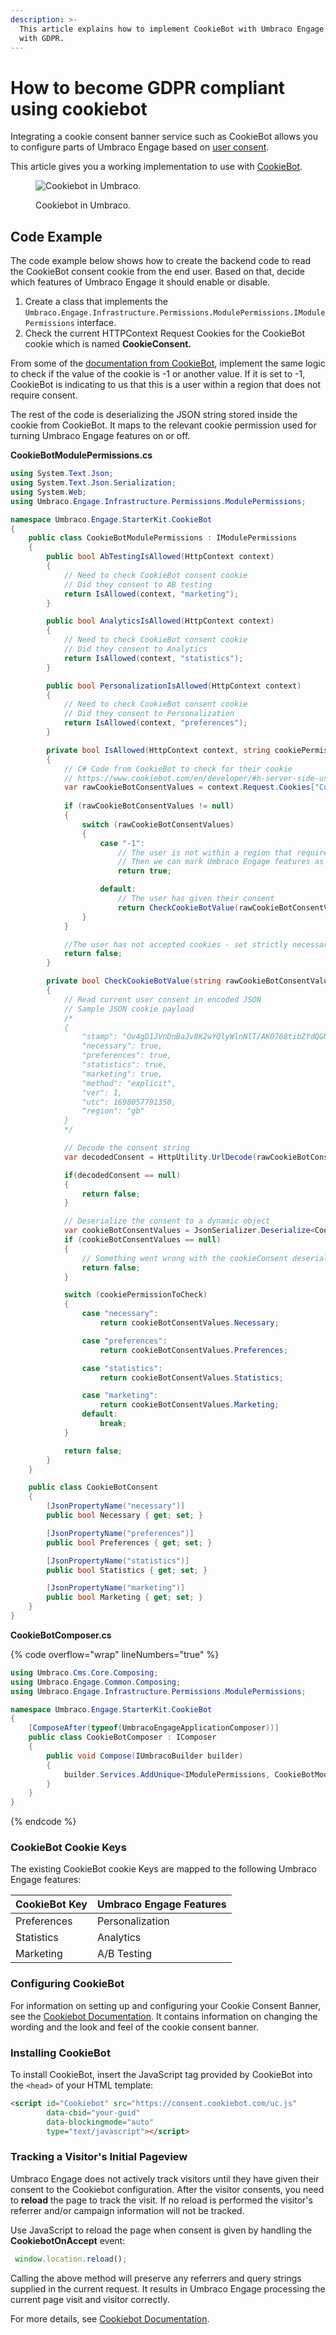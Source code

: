 ```yaml
---
description: >-
  This article explains how to implement CookieBot with Umbraco Engage to comply
  with GDPR.
---
```


# How to become GDPR compliant using cookiebot

Integrating a cookie consent banner service such as CookieBot allows you to configure parts of Umbraco Engage based on [user consent](../../developers/introduction/the-umbraco-engage-cookie/module-permissions.md).

This article gives you a working implementation to use with [CookieBot](https://www.cookiebot.com/).

<figure><img src="../../.gitbook/assets/image (7) (3).png" alt="Cookiebot in Umbraco."><figcaption><p>Cookiebot in Umbraco.</p></figcaption></figure>

## Code Example

The code example below shows how to create the backend code to read the CookieBot consent cookie from the end user. Based on that, decide which features of Umbraco Engage it should enable or disable.

1. Create a class that implements the `Umbraco.Engage.Infrastructure.Permissions.ModulePermissions.IModulePermissions` interface.
2. Check the current HTTPContext Request Cookies for the CookieBot cookie which is named **CookieConsent.**

From some of the [documentation from CookieBot](https://www.cookiebot.com/en/developer/), implement the same logic to check if the value of the cookie is -1 or another value. If it is set to -1, CookieBot is indicating to us that this is a user within a region that does not require consent.

The rest of the code is deserializing the JSON string stored inside the cookie from CookieBot. It maps to the relevant cookie permission used for turning Umbraco Engage features on or off.

**CookieBotModulePermissions.cs**

```cs
using System.Text.Json;
using System.Text.Json.Serialization;
using System.Web;
using Umbraco.Engage.Infrastructure.Permissions.ModulePermissions;

namespace Umbraco.Engage.StarterKit.CookieBot
{
    public class CookieBotModulePermissions : IModulePermissions
    {
        public bool AbTestingIsAllowed(HttpContext context)
        {
            // Need to check CookieBot consent cookie
            // Did they consent to AB testing
            return IsAllowed(context, "marketing");
        }

        public bool AnalyticsIsAllowed(HttpContext context)
        {
            // Need to check CookieBot consent cookie
            // Did they consent to Analytics
            return IsAllowed(context, "statistics");
        }

        public bool PersonalizationIsAllowed(HttpContext context)
        {
            // Need to check CookieBot consent cookie
            // Did they consent to Personalization
            return IsAllowed(context, "preferences");
        }

        private bool IsAllowed(HttpContext context, string cookiePermission)
        {
            // C# Code from CookieBot to check for their cookie
            // https://www.cookiebot.com/en/developer/#h-server-side-usage
            var rawCookieBotConsentValues = context.Request.Cookies["CookieConsent"];
            
            if (rawCookieBotConsentValues != null)
            {
                switch (rawCookieBotConsentValues)
                {
                    case "-1":
                        // The user is not within a region that requires consent - all cookies are accepted
                        // Then we can mark Umbraco Engage features as allowed
                        return true;

                    default:
                        // The user has given their consent
                        return CheckCookieBotValue(rawCookieBotConsentValues, cookiePermission);
                }
            }

            //The user has not accepted cookies - set strictly necessary cookies only 
            return false;
        }

        private bool CheckCookieBotValue(string rawCookieBotConsentValues, string cookiePermissionToCheck)
        {
            // Read current user consent in encoded JSON
            // Sample JSON cookie payload
            /*
            {
                "stamp": "Ov4gD1JVnDnBaJv8K2wYQlyWlnNlT/AKO768tibZYdQGNj/EolraLw==",
                "necessary": true,
                "preferences": true,
                "statistics": true,
                "marketing": true,
                "method": "explicit",
                "ver": 1,
                "utc": 1698057791350,
                "region": "gb"
            }
            */

            // Decode the consent string
            var decodedConsent = HttpUtility.UrlDecode(rawCookieBotConsentValues);

            if(decodedConsent == null)
            {
                return false;
            }

            // Deserialize the consent to a dynamic object
            var cookieBotConsentValues = JsonSerializer.Deserialize<CookieBotConsent>(decodedConsent);
            if (cookieBotConsentValues == null)
            {
                // Something went wrong with the cookieConsent deserialization
                return false;
            }

            switch (cookiePermissionToCheck)
            {
                case "necessary":
                    return cookieBotConsentValues.Necessary;

                case "preferences":
                    return cookieBotConsentValues.Preferences;

                case "statistics":
                    return cookieBotConsentValues.Statistics;

                case "marketing":
                    return cookieBotConsentValues.Marketing;
                default:
                    break;
            }

            return false;
        }
    }

    public class CookieBotConsent
    {
        [JsonPropertyName("necessary")]
        public bool Necessary { get; set; }

        [JsonPropertyName("preferences")]
        public bool Preferences { get; set; }

        [JsonPropertyName("statistics")]
        public bool Statistics { get; set; }

        [JsonPropertyName("marketing")]
        public bool Marketing { get; set; }
    }
}
```

**CookieBotComposer.cs**

{% code overflow="wrap" lineNumbers="true" %}
```cs
using Umbraco.Cms.Core.Composing;
using Umbraco.Engage.Common.Composing;
using Umbraco.Engage.Infrastructure.Permissions.ModulePermissions;

namespace Umbraco.Engage.StarterKit.CookieBot
{
    [ComposeAfter(typeof(UmbracoEngageApplicationComposer))]
    public class CookieBotComposer : IComposer
    {
        public void Compose(IUmbracoBuilder builder)
        {
            builder.Services.AddUnique<IModulePermissions, CookieBotModulePermissions>();
        }
    }
}
```
{% endcode %}

### CookieBot Cookie Keys

The existing CookieBot cookie Keys are mapped to the following Umbraco Engage features:

| **CookieBot Key** | **Umbraco Engage Features** |
| ----------------- | --------------------------- |
| Preferences       | Personalization             |
| Statistics        | Analytics                   |
| Marketing         | A/B Testing                 |

### Configuring CookieBot

For information on setting up and configuring your Cookie Consent Banner, see the [Cookiebot Documentation](https://www.cookiebot.com/en/developer/). It contains information on changing the wording and the look and feel of the cookie consent banner.

### Installing CookieBot

To install CookieBot, insert the JavaScript tag provided by CookieBot into the `<head>` of your HTML template:

```html
<script id="Cookiebot" src="https://consent.cookiebot.com/uc.js" 
        data-cbid="your-guid" 
        data-blockingmode="auto" 
        type="text/javascript"></script>
```

### Tracking a Visitor's Initial Pageview

Umbraco Engage does not actively track visitors until they have given their consent to the Cookiebot configuration. After the visitor consents, you need to **reload** the page to track the visit. If no reload is performed the visitor's referrer and/or campaign information will not be tracked.

Use JavaScript to reload the page when consent is given by handling the **CookiebotOnAccept** event:

```js
 window.location.reload();
```

Calling the above method will preserve any referrers and query strings supplied in the current request. It results in Umbraco Engage processing the current page visit and visitor correctly.

For more details, see [Cookiebot Documentation](https://www.cookiebot.com/en/developer/#h-event-handling).
